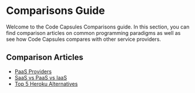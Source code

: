 # Comparisons Guide

Welcome to the Code Capsules Comparisons guide. In this section, you can find comparison articles on common programming paradigms as well as see how Code Capsules compares with other service providers.

## Comparison Articles

- [PaaS Providers](./comparing-paas-providers-heroku-vs-digitalocean-vs-code-capsules.md)
- [SaaS vs PaaS vs IaaS](./saas-paas-iaas.md)
- [Top 5 Heroku Alternatives](./top-5-heroku-alternatives.md)

